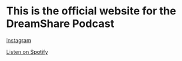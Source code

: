 # This is the official website for the DreamShare Podcast

[Instagram](https://www.instagram.com/dreamsharepodcast/)  

[Listen on Spotify](open.spotify.com/show/0SKjVVPLDwrvOYPw5pw8wc?si=KVeF2TAuSrG3JaGaUa2xCg)
